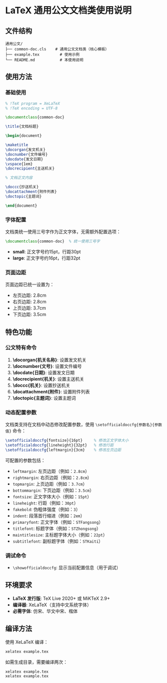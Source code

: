 # LaTeX 通用公文文档类使用说明

## 文件结构

```
通用公文/
├── common-doc.cls    # 通用公文文档类（核心模板）
├── example.tex         # 使用示例
└── README.md           # 本使用说明
```

## 使用方法

### 基础使用

```latex
% !TeX program = XeLaTeX
% !TeX encoding = UTF-8

\documentclass{common-doc}

\title{文档标题}

\begin{document}

\maketitle
\docorgan{发文机关}
\docnumber{文件编号}
\docdate{发文日期}
\vspace{1em}
\docrecipient{主送机关}

% 文档正文内容

\doccc{抄送机关}
\docattachment{附件列表}
\doctopic{主题词}

\end{document}
```

### 字体配置

文档类统一使用三号字作为正文字体，无需额外配置选项：

```latex
\documentclass{common-doc}  % 统一使用三号字
```

- **small**: 正文字号约15pt，行距30pt
- **large**: 正文字号约16pt，行距32pt

### 页面边距

页面边距已统一设置为：
- 左页边距: 2.8cm
- 右页边距: 2.8cm
- 上页边距: 3.7cm
- 下页边距: 3.5cm

## 特色功能

### 公文特有命令

1. **\docorgan{机关名称}**: 设置发文机关
2. **\docnumber{文号}**: 设置文件编号
3. **\docdate{日期}**: 设置发文日期
4. **\docrecipient{机关}**: 设置主送机关
5. **\doccc{机关}**: 设置抄送机关
6. **\docattachment{附件}**: 设置附件列表
7. **\doctopic{主题词}**: 设置主题词

### 动态配置参数

文档类支持在文档中动态修改配置参数，使用 `\setofficialdoccfg{参数名}{参数值}` 命令：

```latex
\setofficialdoccfg{fontsize}{16pt}     % 修改正文字体大小
\setofficialdoccfg{lineheight}{32pt}   % 修改行距
\setofficialdoccfg{leftmargin}{3cm}    % 修改左页边距
```

可配置的参数包括：
- `leftmargin`: 左页边距（例如：`2.8cm`）
- `rightmargin`: 右页边距（例如：`2.8cm`）
- `topmargin`: 上页边距（例如：`3.7cm`）
- `bottommargin`: 下页边距（例如：`3.5cm`）
- `fontsize`: 正文字体大小（例如：`15pt`）
- `lineheight`: 行距（例如：`30pt`）
- `fakebold`: 伪粗体强度（例如：`3`）
- `indent`: 段落首行缩进（例如：`2em`）
- `primaryfont`: 正文字体（例如：`STFangsong`）
- `titlefont`: 标题字体（例如：`STZhongsong`）
- `maintitlesize`: 主标题字体大小（例如：`22pt`）
- `subtitlefont`: 副标题字体（例如：`STKaiti`）

### 调试命令

- `\showofficialdoccfg`: 显示当前配置信息（用于调试）

## 环境要求

- **LaTeX 发行版**: TeX Live 2020+ 或 MiKTeX 2.9+
- **编译器**: XeLaTeX（支持中文系统字体）
- **必需字体**: 仿宋、华文中宋、楷体

## 编译方法

使用 XeLaTeX 编译：

```bash
xelatex example.tex
```

如需生成目录，需要编译两次：

```bash
xelatex example.tex
xelatex example.tex
```
